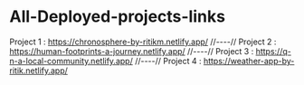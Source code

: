 # All-Deployed-projects-links

Project 1 : https://chronosphere-by-ritikm.netlify.app/
//----//
Project 2 : https://human-footprints-a-journey.netlify.app/
//----//
Project 3 : https://q-n-a-local-community.netlify.app/
//----//
Project 4 : https://weather-app-by-ritik.netlify.app/
